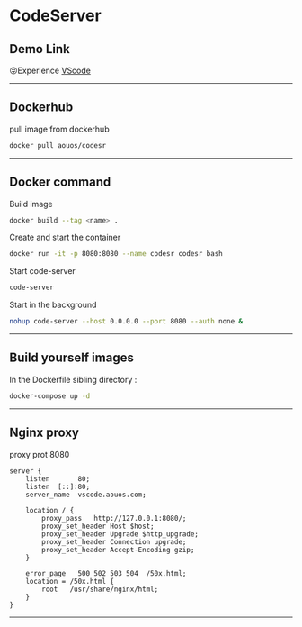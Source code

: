 # CodeServer

## Demo Link

😜Experience [VScode](http://vscode.aouos.com)

---

## Dockerhub

pull image from dockerhub

```bash
docker pull aouos/codesr
```

---

## Docker command

Build image

```bash
docker build --tag <name> .
```

Create and start the container 

```bash
docker run -it -p 8080:8080 --name codesr codesr bash
```

Start code-server

```bash
code-server
```

Start in the background 

```bash
nohup code-server --host 0.0.0.0 --port 8080 --auth none &
```

---

## Build yourself images

In the Dockerfile sibling directory :

```bash
docker-compose up -d
```

---

## Nginx proxy
proxy prot 8080

```shell
server {
    listen       80;
    listen  [::]:80;
    server_name  vscode.aouos.com;

    location / {
        proxy_pass   http://127.0.0.1:8080/;
        proxy_set_header Host $host;
        proxy_set_header Upgrade $http_upgrade;
        proxy_set_header Connection upgrade;
        proxy_set_header Accept-Encoding gzip;
    }

    error_page   500 502 503 504  /50x.html;
    location = /50x.html {
        root   /usr/share/nginx/html;
    }
}
```

---
